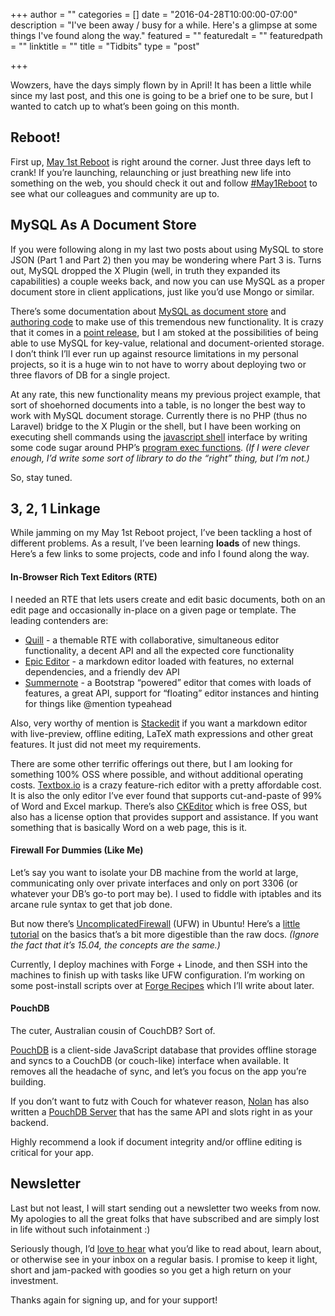+++
author = ""
categories = []
date = "2016-04-28T10:00:00-07:00"
description = "I've been away / busy for a while. Here's a glimpse at some things I've found along the way."
featured = ""
featuredalt = ""
featuredpath = ""
linktitle = ""
title = "Tidbits"
type = "post"

+++

Wowzers, have the days simply flown by in April! It has been a little while since my last post, and this one is going to be a brief one to be sure, but I wanted to catch up to what’s been going on this month.

## Reboot!
First up, [May 1st Reboot](http://www.may1reboot.com/) is right around the corner. Just three days left to crank! If you’re launching, relaunching or just breathing new life into something on the web, you should check it out and follow [\#May1Reboot](https://twitter.com/hashtag/may1reboot) to see what our colleagues and community are up to.

## MySQL As A Document Store
If you were following along in my last two posts about using MySQL to store JSON (Part 1 and Part 2) then you may be wondering where Part 3 is. Turns out, MySQL dropped the X Plugin (well, in truth they expanded its capabilities) a couple weeks back, and now you can use MySQL as a proper document store in client applications, just like you’d use Mongo or similar.

There’s some documentation about [MySQL as document store](https://dev.mysql.com/doc/refman/5.7/en/document-store.html) and [authoring code](https://dev.mysql.com/doc/refman/5.7/en/mysql-shell-interactive-code-execution.html) to make use of this tremendous new functionality. It is crazy that it comes in a [point release](https://dev.mysql.com/doc/relnotes/mysql/5.7/en/news-5-7-12.html), but I am stoked at the possibilities of being able to use MySQL for key-value, relational and document-oriented storage. I don’t think I’ll ever run up against resource limitations in my personal projects, so it is a huge win to not have to worry about deploying two or three flavors of DB for a single project.

At any rate, this new functionality means my previous project example, that sort of shoehorned documents into a table, is no longer the best way to work with MySQL document storage. Currently there is no PHP (thus no Laravel) bridge to the X Plugin or the shell, but I have been working on executing shell commands using the [javascript shell](https://dev.mysql.com/doc/refman/5.7/en/mysql-shell-tutorial-javascript.html) interface by writing some code sugar around PHP’s [program exec functions](http://php.net/manual/en/ref.exec.php). _(If I were clever enough, I’d write some sort of library to do the “right” thing, but I’m not.)_

So, stay tuned.

## 3, 2, 1 Linkage
While jamming on my May 1st Reboot project, I’ve been tackling a host of different problems. As a result, I’ve been learning **loads** of new things. Here’s a few links to some projects, code and info I found along the way.

#### In-Browser Rich Text Editors (RTE)
I needed an RTE that lets users create and edit basic documents, both on an edit page and occasionally in-place on a given page or template. The leading contenders are:

* [Quill](http://quilljs.com/) - a themable RTE with collaborative, simultaneous editor functionality, a decent API and  all the expected core functionality
* [Epic Editor](http://epiceditor.com/) - a markdown editor loaded with features, no external dependencies, and a friendly dev API
* [Summernote](http://summernote.org/) - a Bootstrap “powered” editor that comes with loads of features, a great API, support for “floating” editor instances and hinting for things like @mention typeahead

Also, very worthy of mention is [Stackedit](https://github.com/benweet/stackedit) if you want a markdown editor with live-preview, offline editing, LaTeX math expressions and other great features. It just did not meet my requirements.

There are some other terrific offerings out there, but I am looking for something 100% OSS where possible, and without additional operating costs. [Textbox.io](https://textbox.io/) is a crazy feature-rich editor with a pretty affordable cost. It is also the only editor I’ve ever found that supports cut-and-paste of 99% of Word and Excel markup. There’s also [CKEditor](http://ckeditor.com/) which is free OSS, but also has a license option that provides support and assistance. If you want something that is basically Word on a web page, this is it.

#### Firewall For Dummies (Like Me)
Let’s say you want to isolate your DB machine from the world at large, communicating only over private interfaces and only on port 3306 (or whatever your DB’s go-to port may be). I used to fiddle with iptables and its arcane rule syntax to get that job done. 

But now there’s [UncomplicatedFirewall](https://wiki.ubuntu.com/UncomplicatedFirewall) (UFW) in Ubuntu! Here’s a [little tutorial](https://www.howtoforge.com/tutorial/ufw-uncomplicated-firewall-on-ubuntu-15-04/) on the basics that’s a bit more digestible than the raw docs. _(Ignore the fact that it’s 15.04, the concepts are the same.)_

Currently, I deploy machines with Forge + Linode, and then SSH into the machines to finish up with tasks like UFW configuration. I’m working on some post-install scripts over at [Forge Recipes](http://forgerecipes.com/) which I’ll write about later.

#### PouchDB
The cuter, Australian cousin of CouchDB? Sort of.

[PouchDB](https://pouchdb.com/) is a client-side JavaScript database that provides offline storage and syncs to a CouchDB (or couch-like) interface when available. It removes all the headache of sync, and let’s you focus on the app you’re building.

If you don’t want to futz with Couch for whatever reason, [Nolan](https://twitter.com/nolanlawson) has also written a [PouchDB Server](https://github.com/pouchdb/pouchdb-server) that has the same API and slots right in as your backend.

Highly recommend a look if document integrity and/or offline editing is critical for your app.

## Newsletter
Last but not least, I will start sending out a newsletter two weeks from now. My apologies to all the great folks that have subscribed and are simply lost in life without such infotainment :)

Seriously though, I’d [love to hear](mailto:ben@benjaminlistwon.com) what you’d like to read about, learn about, or otherwise see in your inbox on a regular basis. I promise to keep it light, short and jam-packed with goodies so you get a high return on your investment.

Thanks again for signing up, and for your support!


